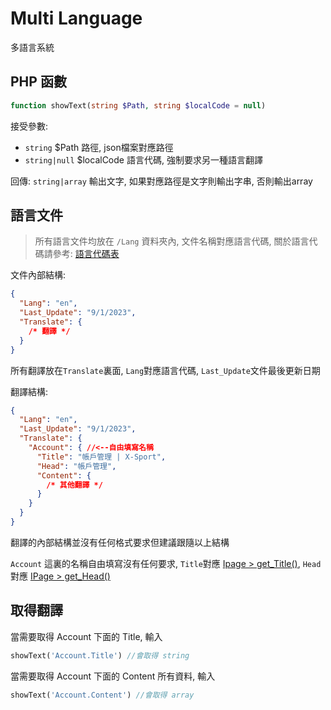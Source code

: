 Multi Language
===
多語言系統

PHP 函數
---
```php
function showText(string $Path, string $localCode = null)
```
接受參數:
+ `string` $Path 路徑, json檔案對應路徑
+ `string|null` $localCode 語言代碼, 強制要求另一種語言翻譯

回傳: `string|array` 輸出文字, 如果對應路徑是文字則輸出字串, 否則輸出array

語言文件
---
> 所有語言文件均放在 `/Lang` 資料夾內, 文件名稱對應語言代碼, 關於語言代碼請參考: [語言代碼表](http://www.lingoes.cn/zh/translator/langcode.htm)

文件內部結構:
```json
{
  "Lang": "en",
  "Last_Update": "9/1/2023",
  "Translate": {
    /* 翻譯 */
  }
}
```
所有翻譯放在`Translate`裏面, `Lang`對應語言代碼, `Last_Update`文件最後更新日期

翻譯結構:
```json
{
  "Lang": "en",
  "Last_Update": "9/1/2023",
  "Translate": {
    "Account": { //<--自由填寫名稱
      "Title": "帳戶管理 | X-Sport",
      "Head": "帳戶管理",
      "Content": {
        /* 其他翻譯 */
      }
    }
  }
}
```
翻譯的內部結構並沒有任何格式要求但建議跟隨以上結構

`Account` 這裏的名稱自由填寫沒有任何要求, 
`Title`對應 [Ipage > get_Title()](./IPage.php.md#gettitle),
`Head`對應 [IPage > get_Head()](./IPage.php.md#gethead)

取得翻譯
---
當需要取得 Account 下面的 Title, 輸入
```php
showText('Account.Title') //會取得 string
```

當需要取得 Account 下面的 Content 所有資料, 輸入
```php
showText('Account.Content') //會取得 array
```